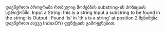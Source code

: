 ﻿დავწეროთ პროგრამა რომელიც მოძებნის substring-ის პოზიციას სტრიქონში.
Input a String: this is a string
Input a substring to be found in the string: is
Output :
Found 'is' in 'this is a string' at position 2
შენიშვნა: დავწეროთ ასევე IndexOf() ფუნქციის გამოყენებით.